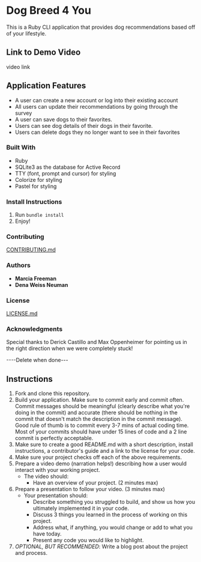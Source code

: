 # Dog Breed 4 You

This is a Ruby CLI application that provides dog recommendations based off of your lifestyle.


## Link to Demo Video

video link

## Application Features
* A user can create a new account or log into their existing account
* All users can update their recommendations by going through the survey
* A user can save dogs to their favorites.
* Users can see dog details of their dogs in their favorite.
* Users can delete dogs they no longer want to see in their favorites

### Built With
* Ruby
* SQLite3 as the database for Active Record
* TTY (font, prompt and cursor) for styling
* Colorize for styling
* Pastel for styling

### Install Instructions
1. Run ```bundle install```
2. Enjoy!

### Contributing
[CONTRIBUTING.md](https://github.com/Marcia-Free/ruby-project-guidelines/blob/master/CONTRIBUTING.md)

### Authors
* **Marcia Freeman**
* **Dena Weiss Neuman**

### License
[LICENSE.md](https://github.com/Marcia-Free/ruby-project-guidelines/blob/master/LICENSE.md)

### Acknowledgments
Special thanks to Derick Castillo and Max Oppenheimer for pointing us in the right direction when we were completely stuck!


----Delete when done---
## Instructions
1. Fork and clone this repository.
2. Build your application. Make sure to commit early and commit often. Commit messages should be meaningful (clearly describe what you're doing in the commit) and accurate (there should be nothing in the commit that doesn't match the description in the commit message). Good rule of thumb is to commit every 3-7 mins of actual coding time. Most of your commits should have under 15 lines of code and a 2 line commit is perfectly acceptable.
3. Make sure to create a good README.md with a short description, install instructions, a contributor's guide and a link to the license for your code.
4. Make sure your project checks off each of the above requirements.
5. Prepare a video demo (narration helps!) describing how a user would interact with your working project.
    * The video should:
      - Have an overview of your project. (2 minutes max)
6. Prepare a presentation to follow your video. (3 minutes max)
    * Your presentation should:
      - Describe something you struggled to build, and show us how you ultimately implemented it in your code.
      - Discuss 3 things you learned in the process of working on this project.
      - Address what, if anything, you would change or add to what you have today.
      - Present any code you would like to highlight.   
7. *OPTIONAL, BUT RECOMMENDED*: Write a blog post about the project and process.
